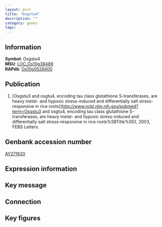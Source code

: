 ```yaml
---
layout: post
title: "Osgstu4"
description: ""
category: genes
tags: 
---
```


## Information
__Symbol__: Osgstu4  
__MSU__: [LOC_Os10g38489](http://rice.plantbiology.msu.edu/cgi-bin/ORF_infopage.cgi?orf=LOC_Os10g38489)  
__RAPdb__: [Os10g0528400](http://rapdb.dna.affrc.go.jp/viewer/gbrowse_details/irgsp1?name=Os10g0528400)  

## Publication
1. [Osgstu3 and osgtu4, encoding tau class glutathione S-transferases, are heavy metal- and hypoxic stress-induced and differentially salt stress-responsive in rice roots](http://www.ncbi.nlm.nih.gov/pubmed?term=Osgstu3 and osgtu4, encoding tau class glutathione S-transferases, are heavy metal- and hypoxic stress-induced and differentially salt stress-responsive in rice roots%5BTitle%5D), 2003, FEBS Letters.

## Genbank accession number
[AY271620](http://www.ncbi.nlm.nih.gov/nuccore/AY271620)  

## Expression information

## Key message

## Connection

## Key figures


